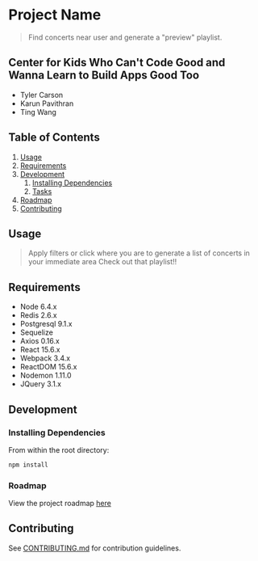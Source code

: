 # Project Name

> Find concerts near user and generate a "preview" playlist.

## Center for Kids Who Can't Code Good and Wanna Learn to Build Apps Good Too

  - Tyler Carson
  - Karun Pavithran
  - Ting Wang

## Table of Contents

1. [Usage](#Usage)
1. [Requirements](#requirements)
1. [Development](#development)
    1. [Installing Dependencies](#installing-dependencies)
    1. [Tasks](#tasks)
1. [Roadmap](#roadmap)
1. [Contributing](#contributing)

## Usage

> Apply filters or click where you are to generate a list of concerts in your immediate area
> Check out that playlist!!

## Requirements

- Node 6.4.x
- Redis 2.6.x
- Postgresql 9.1.x
- Sequelize
- Axios 0.16.x
- React 15.6.x
- Webpack 3.4.x
- ReactDOM 15.6.x
- Nodemon 1.11.0
- JQuery 3.1.x

## Development

### Installing Dependencies

From within the root directory:

```sh
npm install
```

### Roadmap

View the project roadmap [here](LINK_TO_DOC)


## Contributing

See [CONTRIBUTING.md](CONTRIBUTING.md) for contribution guidelines.
